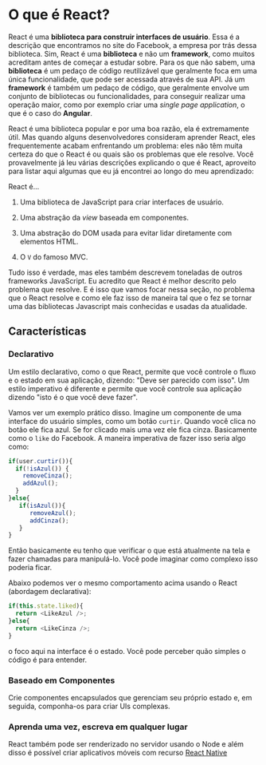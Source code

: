 # O que é React?

React é uma **biblioteca para construir interfaces de usuário**. Essa é a descrição que encontramos no site do Facebook, a empresa por trás dessa biblioteca. 
Sim, React é uma **biblioteca** e não um **framework**, como muitos acreditam antes de começar a estudar sobre. Para os que não sabem, uma **biblioteca** é um pedaço de código reutilizável
que geralmente foca em uma única funcionalidade, que pode ser acessada através de sua API. Já um **framework** é também um pedaço de código, que geralmente envolve um conjunto de bibliotecas ou funcionalidades, para conseguir 
realizar uma operação maior, como por exemplo criar uma *single page application*, o que é o caso do **Angular**.  

React é uma biblioteca popular e por uma boa razão, ela é extremamente útil. Mas quando alguns desenvolvedores consideram aprender React, eles frequentemente acabam enfrentando um problema: eles não têm muita certeza do que o React é ou quais são os problemas que ele resolve. Você provavelmente já leu várias descrições explicando o que é React, aproveito para listar aqui algumas que eu já encontrei ao longo do meu aprendizado:

React é...

1. Uma biblioteca de JavaScript para criar interfaces de usuário.

2. Uma abstração da *view* baseada em componentes.

3. Uma abstração do DOM usada para evitar lidar diretamente com elementos HTML.

4. O `V` do famoso MVC.

Tudo isso é verdade, mas eles também descrevem toneladas de outros frameworks JavaScript. Eu acredito que React é melhor descrito pelo problema que resolve. E é isso que vamos focar nessa seção, no problema que o React resolve e como ele faz isso de maneira tal que o fez se tornar uma das bibliotecas Javascript mais conhecidas e usadas da atualidade. 

## Características

### Declarativo
Um estilo declarativo, como o que React, permite que você controle o fluxo e o estado em sua aplicação, dizendo: "Deve ser parecido com isso". Um estilo imperativo é diferente e permite que você controle sua aplicação dizendo "isto é o que você deve fazer".

Vamos ver um exemplo prático disso. Imagine um componente de uma interface do usuário simples, como um botão `curtir`. Quando você clica no botão ele fica azul. Se for clicado mais uma vez ele fica cinza. Basicamente como o `like` do Facebook. A maneira imperativa de fazer isso seria algo como:

```javascript
if(user.curtir()){
  if(!isAzul()) {
    removeCinza();
    addAzul();
  }
}else{
   if(isAzul()){
      removeAzul();
      addCinza();
   }
}
```

Então basicamente eu tenho que verificar o que está atualmente na tela e fazer chamadas para manipulá-lo. Você pode imaginar como complexo isso poderia ficar.

Abaixo podemos ver o mesmo comportamento acima usando o React (abordagem declarativa):

```javascript
if(this.state.liked){
  return <LikeAzul />;
}else{
  return <LikeCinza />;
}
```

o foco aqui na interface é o estado. Você pode perceber quão simples o código é para entender. 

### Baseado em Componentes
Crie componentes encapsulados que gerenciam seu próprio estado e, em seguida, componha-os para criar UIs complexas.

### Aprenda uma vez, escreva em qualquer lugar
React também pode ser renderizado no servidor usando o Node e além disso é possível criar aplicativos móveis com recurso [React Native](https://facebook.github.io/react-native/)
